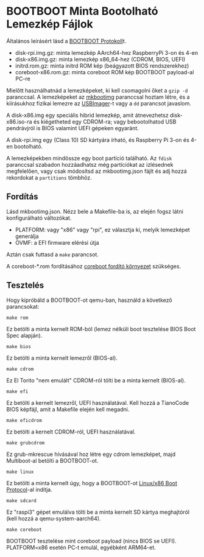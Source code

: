 BOOTBOOT Minta Bootolható Lemezkép Fájlok
=========================================

Általános leírásért lásd a [BOOTBOOT Protokoll](https://gitlab.com/bztsrc/bootboot)t.

- disk-rpi.img.gz: minta lemezkép AArch64-hez RaspberryPi 3-on és 4-en
- disk-x86.img.gz: minta lemezkép x86_64-hez (CDROM, BIOS, UEFI)
- initrd.rom.gz: minta initrd ROM kép (beágyazott BIOS rendszerekhez)
- coreboot-x86.rom.gz: minta coreboot ROM kép BOOTBOOT payload-al PC-re

Mielőtt használhatnád a lemezképeket, ki kell csomagolni őket a `gzip -d` paranccsal. A lemezképeket az [mkbootimg](https://gitlab.com/bztsrc/bootboot/tree/master/mkbootimg)
paranccsal hoztam létre, és a kiírásukhoz fizikai lemezre az [USBImager](https://bztsrc.gitlab.io/usbimager)-t vagy a `dd` parancsot javaslom.

A disk-x86.img egy speciális hibrid lemezkép, amit átnevezhetsz disk-x86.iso-ra és kiégetheted egy CDROM-ra; vagy bebootolhatod
USB pendrávjról is BIOS valamint UEFI gépeken egyaránt.

A disk-rpi.img egy (Class 10) SD kártyára írható, és Raspberry Pi 3-on és 4-en bootolható.

A lemezképekben mindössze egy boot partíció található. Az `fdisk` paranccsal szabadon hozzáadhatsz még partíciókat az izlésednek
megfelelően, vagy csak módosítsd az mkbootimg.json fájlt és adj hozzá rekordokat a `partitions` tömbhöz.

Fordítás
--------

Lásd mkbootimg.json. Nézz bele a Makefile-ba is, az elején fogsz látni konfigurálható változókat.

- PLATFORM: vagy "x86" vagy "rpi", ez választja ki, melyik lemezképet generálja
- OVMF: a EFI firmware elérési útja

Aztán csak futtasd a `make` parancsot.

A coreboot-*.rom fordításához [coreboot fordító környezet](https://gitlab.com/bztsrc/bootboot/tree/master/x86_64-cb) szükséges.

Tesztelés
---------

Hogy kipróbáld a BOOTBOOT-ot qemu-ban, használd a következő parancsokat:
```
make rom
```
Ez betölti a minta kernelt ROM-ból (lemez nélküli boot tesztelése BIOS Boot Spec alapján).
```
make bios
```
Ez betölti a minta kernelt lemezről (BIOS-al).
```
make cdrom
```
Ez El Torito "nem emulált" CDROM-ról tölti be a minta kernelt (BIOS-al).
```
make efi
```
Ez betölti a kernelt lemezről, UEFI használatával. Kell hozzá a TianoCode BIOS képfájl, amit a Makefile elején kell megadni.
```
make eficdrom
```
Ez betölti a kernelt CDROM-ról, UEFI használatával.
```
make grubcdrom
```
Ez grub-mkrescue hívásával hoz létre egy cdrom lemezképet, majd Multiboot-al betölti a BOOTBOOT-ot.
```
make linux
```
Ez betölti a minta kernelt úgy, hogy a BOOTBOOT-ot [Linux/x86 Boot Protocol](https://www.kernel.org/doc/html/latest/x86/boot.html)-al
indítja.
```
make sdcard
```
Ez "raspi3" gépet emulálva tölti be a minta kernelt SD kártya meghajtóról (kell hozzá a qemu-system-aarch64).
```
make coreboot
```
BOOTBOOT tesztelése mint coreboot payload (nincs BIOS se UEFI). PLATFORM=x86 esetén PC-t emulál, egyébként ARM64-et.
